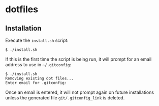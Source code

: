 # dotfiles

## Installation

Execute the `install.sh` script:

```
$ ./install.sh
```

If this is the first time the script is being run, it will prompt for an email address to use in `~/.gitconfig`:

```
$ ./install.sh
Removing existing dot files...
Enter email for .gitconfig:
```

Once an email is entered, it will not prompt again on future installations unless the generated file `git/.gitconfig_link` is deleted.
